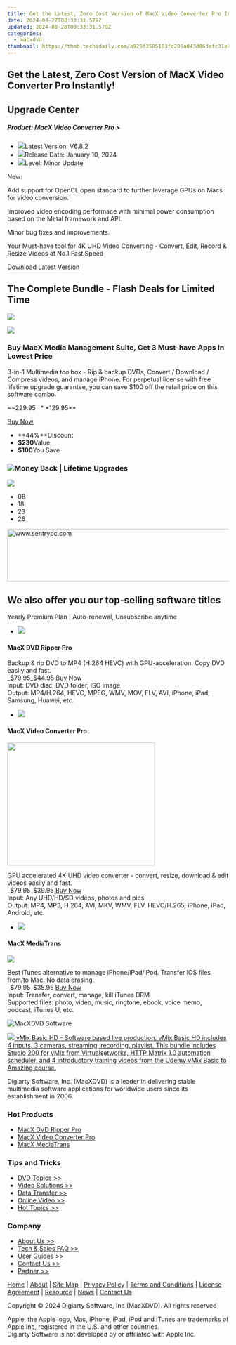 ```yaml
---
title: Get the Latest, Zero Cost Version of MacX Video Converter Pro Instantly!
date: 2024-08-27T00:33:31.579Z
updated: 2024-08-28T00:33:31.579Z
categories:
  - macxdvd
thumbnail: https://thmb.techidaily.com/a926f3585163fc206a043d86defc31e04aa0b8209e0df21f919437f2401fbd1a.jpg
---
```


## Get the Latest, Zero Cost Version of MacX Video Converter Pro Instantly!

## Upgrade Center

##### Product: MacX Video Converter Pro >

* ![](https://www.macxdvd.com/mac-video-converter-pro/../image-style/series-update/icon01.png)Latest Version: V6.8.2
* ![](https://www.macxdvd.com/mac-video-converter-pro/../image-style/series-update/icon02.png)Release Date: January 10, 2024
* ![](https://www.macxdvd.com/mac-video-converter-pro/../image-style/series-update/icon03.png)Level: Minor Update

New:

Add support for OpenCL open standard to further leverage GPUs on Macs for video conversion.

Improved video encoding performace with minimal power consumption based on the Metal framework and API.

Minor bug fixes and improvements.

Your Must-have tool for 4K UHD Video Converting - Convert, Edit, Record & Resize Videos at No.1 Fast Speed

[Download Latest Version](https://tools.techidaily.com/macxdvd/products/) 



## The Complete Bundle - Flash Deals for Limited Time

![](https://www.macxdvd.com/mac-video-converter-pro/../image-style/series-update/macx-bundle.png)

<!-- affiliate ads begin -->
<a href="https://secure.2checkout.com/order/checkout.php?PRODS=33729450&QTY=1&AFFILIATE=108875&CART=1"><img src="https://secure.avangate.com/images/merchant/7f687767ccf20fcea1c9dc4a5adc2326/Digisigner_banner_728_x_90_color_version.png" border="0"></a>
<!-- affiliate ads end -->
### Buy MacX Media Management Suite, Get 3 Must-have Apps in Lowest Price

3-in-1 Multimedia toolbox - Rip & backup DVDs, Convert / Download / Compress videos, and manage iPhone. For perpetual license with free lifetime upgrade guarantee, you can save $100 off the retail price on this software combo. 

~~$229.95~~ **$129.95**

[Buy Now](https://estore.macxdvd.com/order/checkout.php?PRODS=37061377&CARD=2&QTY=1&CART=1&SHORT_FORM=1&COUPON=BUNDLEM50OFF&ORDERSTYLE=nLWsnpXPnHU%3D&DESIGN_TYPE=2&HIDEC=0&AFFILIATE=108875) 
* **44%**Discount
* **$230**Value
* **$100**You Save

### ![](https://www.macxdvd.com/mac-video-converter-pro/../image-style/series-update/day.png)Money Back | Lifetime Upgrades

<!-- affiliate ads begin -->
<a href="https://estore.macxdvd.com/order/checkout.php?PRODS=4526659&QTY=1&AFFILIATE=108875&CART=1"><img src="https://www.macxdvd.com/affiliate/new-banner/vcp-500x500.jpg" border="0"></a>
<!-- affiliate ads end -->
* 08
* 18
* 23
* 26



<!-- affiliate ads begin -->
<a href="https://sentrypc.7eer.net/c/5597632/398457/3022" target="_top" id="398457"><img src="//a.impactradius-go.com/display-ad/3022-398457" border="0" alt="www.sentrypc.com" width="980" height="120"/></a><img height="0" width="0" src="https://sentrypc.7eer.net/i/5597632/398457/3022" style="position:absolute;visibility:hidden;" border="0" />
<!-- affiliate ads end -->
## We also offer you our top-selling software titles

Yearly Premium Plan | Auto-renewal, Unsubscribe anytime

* ![](https://www.macxdvd.com/mac-video-converter-pro/../image-style/series-update/box-drp.png)  
#### MacX DVD Ripper Pro  
Backup & rip DVD to MP4 (H.264 HEVC) with GPU-acceleration. Copy DVD easily and fast.  
_$79.95_$44.95 [Buy Now](https://estore.macxdvd.com/order/checkout.php?PRODS=37060137&QTY=1&CART=1&SHORT_FORM=1&COUPON=PT1Y44&ORDERSTYLE=nLWsnpXPnHU%3D&DESIGN_TYPE=2&HIDEC=0&AFFILIATE=108875)  
Input: DVD disc, DVD folder, ISO image  
Output: MP4/H.264, HEVC, MPEG, WMV, MOV, FLV, AVI, iPhone, iPad, Samsung, Huawei, etc.
* ![](https://www.macxdvd.com/mac-video-converter-pro/../image-style/series-update/box-vcp.png)  
#### MacX Video Converter Pro  
<!-- affiliate ads begin -->
<a href="https://getlyla.pxf.io/c/5597632/1455723/15391" target="_top" id="1455723"><img src="//a.impactradius-go.com/display-ad/15391-1455723" border="0" alt="" width="336" height="280"/></a><img height="0" width="0" src="https://imp.pxf.io/i/5597632/1455723/15391" style="position:absolute;visibility:hidden;" border="0" />
<!-- affiliate ads end -->
GPU accelerated 4K UHD video converter - convert, resize, download & edit videos easily and fast.  
_$79.95_$39.95 [Buy Now](https://estore.macxdvd.com/order/checkout.php?PRODS=37060674&QTY=1&CART=1&SHORT_FORM=1&COUPON=VCY39&ORDERSTYLE=nLWsnpXPnHU%3D&DESIGN_TYPE=2&HIDEC=0&AFFILIATE=108875)  
Input: Any UHD/HD/SD videos, photos and pics  
Output: MP4, MP3, H.264, AVI, MKV, WMV, FLV, HEVC/H.265, iPhone, iPad, Android, etc.
* ![](https://www.macxdvd.com/mac-video-converter-pro/../image-style/series-update/box-mediatrans.png)  
#### MacX MediaTrans  
<!-- affiliate ads begin -->
<a href="https://shop.mondly.com/affiliate.php?ACCOUNT=ATISTUDI&AFFILIATE=108875&PATH=https%3A%2F%2Fwww.mondly.com%3FAFFILIATE%3D108875%26RESOURCE%3D%2BEducational%2B970x90%2B"><img src="https://secure.avangate.com/images/merchant/69c418c33ec2e1a4267fa9bb77fa1428/educational-970x90.gif" border="0"></a>
<!-- affiliate ads end -->
Best iTunes alternative to manage iPhone/iPad/iPod. Transfer iOS files from/to Mac. No data erasing.  
_$79.95_$35.95 [Buy Now](https://estore.macxdvd.com/order/checkout.php?PRODS=37061199&QTY=1&CART=1&SHORT_FORM=1&COUPON=MTM35&ORDERSTYLE=nLWsnpXPnHU%3D&DESIGN_TYPE=2&HIDEC=0&AFFILIATE=108875)  
Input: Transfer, convert, manage, kill iTunes DRM  
Supported files: photo, video, music, ringtone, ebook, voice memo, podcast, iTunes U, etc.


![MacXDVD Software](https://www.macxdvd.com/mac-video-converter-pro/../icon/logo.png) 

<!-- affiliate ads begin -->
<a href="https://secure.2checkout.com/order/checkout.php?PRODS=4718728&QTY=1&AFFILIATE=108875&CART=1"> <img src="https://secure.avangate.com/images/merchant/ce9a6fb2becc2d235e62b125e9260102/products/vMixCallScreenshot1-large.jpg" border="0"> vMix Basic HD - Software based live production. vMix Basic HD includes 4 inputs, 3 cameras, streaming, recording, playlist. 
This bundle includes Studio 200 for vMix from Virtualsetworks, HTTP Matrix 1.0 automation scheduler, and 4 introductory training videos from the Udemy vMix Basic to Amazing course. </a>
<!-- affiliate ads end -->
Digiarty Software, Inc. (MacXDVD) is a leader in delivering stable multimedia software applications for worldwide users since its establishment in 2006.

### Hot Products

* [MacX DVD Ripper Pro](https://tools.techidaily.com/macxdvd/products/)
* [MacX Video Converter Pro](https://tools.techidaily.com/macxdvd/products/)
* [MacX MediaTrans](https://tools.techidaily.com/macxdvd/products/)

### Tips and Tricks

* [DVD Topics >>](https://tools.techidaily.com/macxdvd/products/)
* [Video Solutions >>](https://tools.techidaily.com/macxdvd/products/)
* [Data Transfer >>](https://tools.techidaily.com/macxdvd/products/)
* [Online Video >>](https://tools.techidaily.com/macxdvd/products/)
* [Hot Topics >>](https://tools.techidaily.com/macxdvd/products/)

### Company

* [About Us >>](https://tools.techidaily.com/macxdvd/products/)
* [Tech & Sales FAQ >>](https://tools.techidaily.com/macxdvd/products/)
* [User Guides >>](https://tools.techidaily.com/macxdvd/products/)
* [Contact Us >>](https://tools.techidaily.com/macxdvd/products/)
* [Partner >>](https://tools.techidaily.com/macxdvd/products/)



[Home](https://tools.techidaily.com/macxdvd/products/) | [About](https://tools.techidaily.com/macxdvd/products/) | [Site Map](https://tools.techidaily.com/macxdvd/products/) | [Privacy Policy](https://tools.techidaily.com/macxdvd/products/) | [Terms and Conditions](https://tools.techidaily.com/macxdvd/products/) | [License Agreement](https://tools.techidaily.com/macxdvd/products/) | [Resource](https://tools.techidaily.com/macxdvd/products/) | [News](https://tools.techidaily.com/macxdvd/products/) | [Contact Us](https://tools.techidaily.com/macxdvd/products/)

Copyright © 2024 Digiarty Software, Inc (MacXDVD). All rights reserved

Apple, the Apple logo, Mac, iPhone, iPad, iPod and iTunes are trademarks of Apple Inc, registered in the U.S. and other countries.  
Digiarty Software is not developed by or affiliated with Apple Inc.

<ins class="adsbygoogle"
     style="display:block"
     data-ad-format="autorelaxed"
     data-ad-client="ca-pub-7571918770474297"
     data-ad-slot="1223367746"></ins>



<ins class="adsbygoogle"
     style="display:block"
     data-ad-client="ca-pub-7571918770474297"
     data-ad-slot="8358498916"
     data-ad-format="auto"
     data-full-width-responsive="true"></ins>



